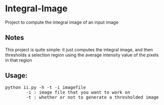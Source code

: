 # Integral-Image
Project to compute the integral image of an input image

## Notes
This project is quite simple: it just computes the integral image, and then thresholds a selection region using the average intensity value of the pixels in that region

## Usage:
<pre>
python ii.py -h -t -i imagefile
        -i : image file that you want to work on
        -t : whether or not to generate a thresholded image (8 levels)
            
